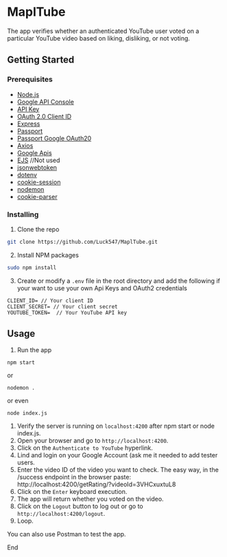# MaplTube

The app verifies whether an authenticated YouTube user voted on a particular YouTube video based on liking, disliking, or not voting.

## Getting Started

### Prerequisites

- [Node.js](https://nodejs.org/en/)
- [Google API Console](https://console.developers.google.com/)
- [API Key](https://developers.google.com/youtube/v3/getting-started)
- [OAuth 2.0 Client ID](https://developers.google.com/identity/protocols/OAuth2)
- [Express](https://expressjs.com/)
- [Passport](http://www.passportjs.org/)
- [Passport Google OAuth20](https://www.passportjs.org/packages/passport-google-oauth20/)
- [Axios](https://www.npmjs.com/package/axios)
- [Google Apis](https://www.npmjs.com/package/googleapis)
- [EJS](https://ejs.co/) //Not used
- [jsonwebtoken](https://www.npmjs.com/package/jsonwebtoken)
- [dotenv](https://www.npmjs.com/package/dotenv)
- [cookie-session](https://www.npmjs.com/package/cookie-session)
- [nodemon](https://www.npmjs.com/package/nodemon)
- [cookie-parser](https://www.npmjs.com/package/cookie-parser)


### Installing

1. Clone the repo

```sh
git clone https://github.com/Luck547/MaplTube.git
```

2. Install NPM packages

```sh
sudo npm install
```

3. Create or modify a `.env` file in the root directory and add the following if your want to use your own Api Keys and OAuth2 credentials

```JS
CLIENT_ID= // Your client ID
CLIENT_SECRET= // Your client secret
YOUTUBE_TOKEN=  // Your YouTube API key
```


## Usage

1. Run the app

```JS
npm start
```
or 


```JS
nodemon .
```
or even 

```JS
node index.js
```

1. Verify the server is running on `localhost:4200` after npm start or node index.js.
2. Open your browser and go to `http://localhost:4200`.
3. Click on the `Authenticate to YouTube` hyperlink.
4. Lind and login on your Google Account (ask me it needed to add tester users.
5. Enter the video ID of the video you want to check. The easy way, in the /success endpoint in the browser paste: http://localhost:4200/getRating/?videoId=3VHCxuxtuL8
6. Click on the `Enter` keyboard execution.
7. The app will return whether you voted on the video.
8. Click on the `Logout` button to log out or go to `http://localhost:4200/logout`.
9. Loop.

You can also use Postman to test the app.

End
